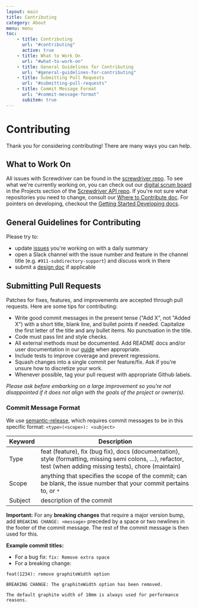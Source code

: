 ```yaml
---
layout: main
title: Contributing
category: About
menu: menu
toc:
    - title: Contributing
      url: "#contributing"
      active: true
    - title: What to Work On
      url: "#what-to-work-on"
    - title: General Guidelines for Contributing
      url: "#general-guidelines-for-contributing"
    - title: Submitting Pull Requests
      url: "#submitting-pull-requests"
    - title: Commit Message Format
      url: "#commit-message-format"
      subitem: true
---
```

# Contributing

Thank you for considering contributing! There are many ways you can help.

## What to Work On

All issues with Screwdriver can be found in the [screwdriver repo][api-issues-url]. To see what we're currently working on, you can check out our [digital scrum board](https://github.com/screwdriver-cd/screwdriver/projects/4) in the Projects section of the [Screwdriver API repo][api-repo]. If you're not sure what repositories you need to change, consult our [Where to Contribute doc](./where-to-contribute). For pointers on developing, checkout the [Getting Started Developing docs](./getting-started-developing).

## General Guidelines for Contributing

Please try to:
* update [issues](./issues) you're working on with a daily summary
* open a Slack channel with the issue number and feature in the channel title (e.g. `#911-subdirectory-support`) and discuss work in there
* submit a [design doc](https://github.com/screwdriver-cd/screwdriver/tree/master/design) if applicable

## Submitting Pull Requests

Patches for fixes, features, and improvements are accepted through pull requests. Here are some tips for contributing:

* Write good commit messages in the present tense ("Add X", not "Added X") with a short title, blank line, and bullet points if needed. Capitalize the first letter of the title and any bullet items. No punctuation in the title.
* Code must pass lint and style checks.
* All external methods must be documented. Add README docs and/or user documentation in our [guide][guide-repo] when appropriate.
* Include tests to improve coverage and prevent regressions.
* Squash changes into a single commit per feature/fix. Ask if you're unsure how to discretize your work.
* Whenever possible, tag your pull request with appropriate Github labels.

_Please ask before embarking on a large improvement so you're not disappointed if it does not align with the goals of the project or owner(s)._

### Commit Message Format

We use [semantic-release](https://www.npmjs.com/package/semantic-release), which requires commit messages to be in this specific format: `<type>(<scope>): <subject>`

| Keyword | Description |
| ------- | ----------- |
| Type | feat (feature), fix (bug fix), docs (documentation), style (formatting, missing semi colons, …), refactor, test (when adding missing tests), chore (maintain)  |
| Scope | anything that specifies the scope of the commit; can be blank, the issue number that your commit pertains to, or `*` |
| Subject | description of the commit |

**Important:** For any **breaking changes** that require a major version bump, add `BREAKING CHANGE: <message>` preceded by a space or two newlines in the footer of the commit message. The rest of the commit message is then used for this.

**Example commit titles:**
* For a bug fix: `fix: Remove extra space`
* For a breaking change:
```
feat(1234): remove graphiteWidth option

BREAKING CHANGE: The graphiteWidth option has been removed.

The default graphite width of 10mm is always used for performance reasons.
```

[api-issues-url]: https://github.com/screwdriver-cd/screwdriver/issues
[api-repo]: https://github.com/screwdriver-cd/screwdriver
[guide-repo]: https://github.com/screwdriver-cd/guide
